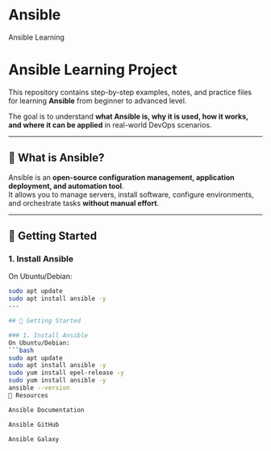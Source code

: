 # Ansible
Ansible Learning 
# Ansible Learning Project

This repository contains step-by-step examples, notes, and practice files for learning **Ansible** from beginner to advanced level.  

The goal is to understand **what Ansible is, why it is used, how it works, and where it can be applied** in real-world DevOps scenarios.

---

## 📌 What is Ansible?
Ansible is an **open-source configuration management, application deployment, and automation tool**.  
It allows you to manage servers, install software, configure environments, and orchestrate tasks **without manual effort**.

---

## 🚀 Getting Started

### 1. Install Ansible
On Ubuntu/Debian:
```bash
sudo apt update
sudo apt install ansible -y
---

## 🚀 Getting Started

### 1. Install Ansible
On Ubuntu/Debian:
```bash
sudo apt update
sudo apt install ansible -y
sudo yum install epel-release -y
sudo yum install ansible -y
ansible --version
📖 Resources

Ansible Documentation

Ansible GitHub

Ansible Galaxy
